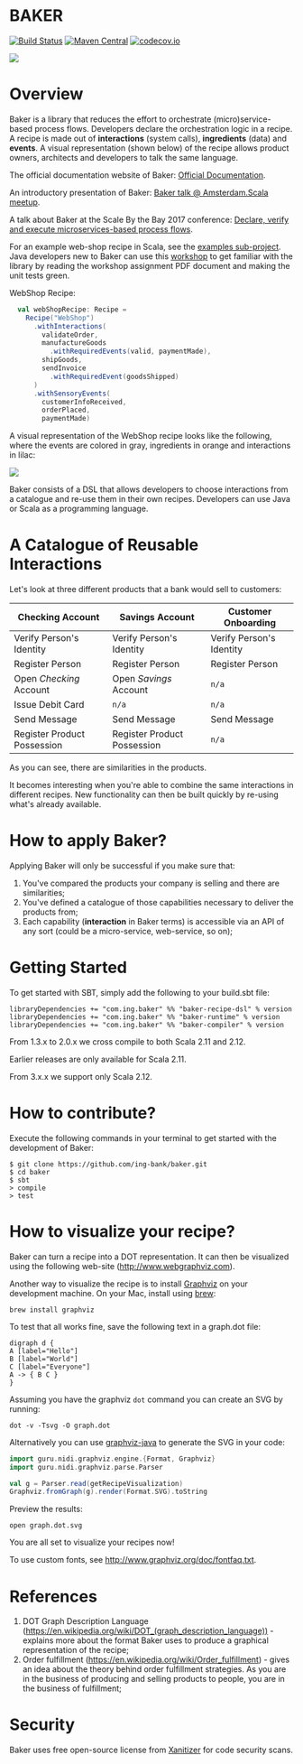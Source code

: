 # BAKER

[![Build Status](https://dev.azure.com/BakeryOSS/BakeryOSS/_apis/build/status/baker-oss-pr?branchName=master)](https://dev.azure.com/BakeryOSS/BakeryOSS/_build?definitionId=9&_a=summary)
[![Maven Central](https://img.shields.io/maven-central/v/com.ing.baker/baker-runtime_2.12.svg?label=Maven%20Central&logo=apachemaven)](https://search.maven.org/artifact/com.ing.baker/baker-runtime_2.12)
[![codecov.io](http://codecov.io/github/ing-bank/baker/coverage.svg?branch=master)](https://codecov.io/gh/ing-bank/baker?branch=master)

![](baker-logo.png)

# Overview

Baker is a library that reduces the effort to orchestrate (micro)service-based process flows.
Developers declare the orchestration logic in a recipe.
A recipe is made out of **interactions** (system calls), **ingredients** (data) and **events**.
A visual representation (shown below) of the recipe allows product owners, architects and developers to talk the same language.

The official documentation website of Baker: [Official Documentation](https://ing-bank.github.io/baker/).

An introductory presentation of Baker: [Baker talk @ Amsterdam.Scala meetup](https://www.slideshare.net/BekirOguz/designing-process-flows-with-baker).

A talk about Baker at the Scale By the Bay 2017 conference: [Declare, verify and execute microservices-based process flows](https://www.youtube.com/watch?v=0bWQwUmeXHU).

For an example web-shop recipe in Scala, see the [examples sub-project](examples/baker-example/src/main/scala/webshop/webservice).
Java developers new to Baker can use this [workshop](https://github.com/nikolakasev/workshop-baker) to get familiar with the library by reading the workshop assignment PDF document and making the unit tests green.

WebShop Recipe:
```scala
  val webShopRecipe: Recipe =
    Recipe("WebShop")
      .withInteractions(
        validateOrder,
        manufactureGoods
          .withRequiredEvents(valid, paymentMade),
        shipGoods,
        sendInvoice
          .withRequiredEvent(goodsShipped)
      )
      .withSensoryEvents(
        customerInfoReceived,
        orderPlaced,
        paymentMade)
```
A visual representation of the WebShop recipe looks like the following, where the events are colored in gray, ingredients in orange and interactions in lilac:

![](docs/images/webshop.svg)


Baker consists of a DSL that allows developers to choose interactions from a catalogue and re-use them in their own recipes.
Developers can use Java or Scala as a programming language. 

# A Catalogue of Reusable Interactions
Let's look at three different products that a bank would sell to customers:

Checking Account | Savings Account | Customer Onboarding
--- | --- | ---
Verify Person's Identity | Verify Person's Identity | Verify Person's Identity
Register Person | Register Person | Register Person
Open *Checking* Account | Open *Savings* Account | `n/a`
Issue Debit Card | `n/a` | `n/a`
Send Message | Send Message | Send Message
Register Product Possession | Register Product Possession | `n/a`

As you can see, there are similarities in the products.

It becomes interesting when you're able to combine the same interactions in different recipes. New functionality can then be built quickly by re-using what's already available.

# How to apply Baker?
Applying Baker will only be successful if you make sure that:
1. You've compared the products your company is selling and there are similarities;
2. You've defined a catalogue of those capabilities necessary to deliver the products from;
3. Each capability (**interaction** in Baker terms) is accessible via an API of any sort (could be a micro-service, web-service, so on);

# Getting Started

To get started with SBT, simply add the following to your build.sbt file:

```
libraryDependencies += "com.ing.baker" %% "baker-recipe-dsl" % version
libraryDependencies += "com.ing.baker" %% "baker-runtime" % version
libraryDependencies += "com.ing.baker" %% "baker-compiler" % version
```

From 1.3.x to 2.0.x we cross compile to both Scala 2.11 and 2.12. 

Earlier releases are only available for Scala 2.11.

From 3.x.x we support only Scala 2.12.

# How to contribute?

Execute the following commands in your terminal to get started with the development of Baker:

```
$ git clone https://github.com/ing-bank/baker.git
$ cd baker
$ sbt
> compile
> test
```

# How to visualize your recipe?
Baker can turn a recipe into a DOT representation. It can then be visualized using the following web-site (http://www.webgraphviz.com).

Another way to visualize the recipe is to install [Graphviz](http://www.graphviz.org) on your development machine. On your Mac, install using [brew](https://brew.sh):

```
brew install graphviz
```

To test that all works fine, save the following text in a graph.dot file:

```
digraph d {
A [label="Hello"]
B [label="World"]
C [label="Everyone"]
A -> { B C }
}
```

Assuming you have the graphviz `dot` command you can create an SVG by running:

```
dot -v -Tsvg -O graph.dot
```

Alternatively you can use [graphviz-java](https://github.com/nidi3/graphviz-java) to generate the SVG in your code:

```scala
import guru.nidi.graphviz.engine.{Format, Graphviz}
import guru.nidi.graphviz.parse.Parser

val g = Parser.read(getRecipeVisualization)
Graphviz.fromGraph(g).render(Format.SVG).toString
```


Preview the results:

```
open graph.dot.svg
```

You are all set to visualize your recipes now!

To use custom fonts, see <http://www.graphviz.org/doc/fontfaq.txt>.

# References
1. DOT Graph Description Language (https://en.wikipedia.org/wiki/DOT_(graph_description_language)) - explains more about the format Baker uses to produce a graphical representation of the recipe;
2. Order fulfillment (https://en.wikipedia.org/wiki/Order_fulfillment) - gives an idea about the theory behind order fulfillment strategies. As you are in the business of producing and selling products to people, you are in the business of fulfillment;

# Security
Baker uses free open-source license from [Xanitizer](https://www.xanitizer.com/xanitizer) for code security scans.
